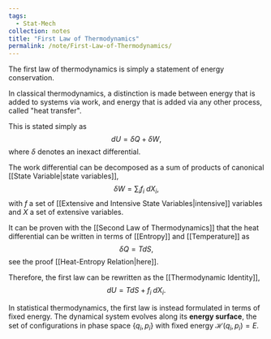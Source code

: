 ```yaml
---
tags:
  - Stat-Mech
collection: notes
title: "First Law of Thermodynamics"
permalink: /note/First-Law-of-Thermodynamics/
---
```

The first law of thermodynamics is simply a statement of energy conservation.

In classical thermodynamics, a distinction is made between energy that is added to systems via work, and energy that is added via any other process, called "heat transfer".

This is stated simply as 
$$
dU = \delta Q + \delta W,
$$
where $\delta$ denotes an inexact differential.

The work differential can be decomposed as a sum of products of canonical [[State Variable|state variables]],
$$
\delta W = \sum_i f_i\; dX_i,
$$
with $f$ a set of [[Extensive and Intensive State Variables|intensive]] variables and $X$ a set of extensive variables.

It can be proven with the [[Second Law of Thermodynamics]] that the heat differential can be written in terms of [[Entropy]] and [[Temperature]] as
$$
\delta Q = T dS,
$$
see the proof [[Heat-Entropy Relation|here]].

Therefore, the first law can be rewritten as the [[Thermodynamic Identity]],
$$
dU = TdS + f_i \; dX_i.
$$

In statistical thermodynamics, the first law is instead formulated in terms of fixed energy. The dynamical system evolves along its **energy surface**, the set of configurations in phase space $\{q_i, p_i\}$ with fixed energy $\mathcal{H}(q_i,p_i) = E$.  